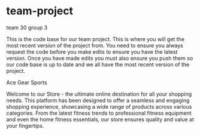 # team-project
team 30 group 3

This is the code base for our team project. This is where you will get the most recent version of the project from. You need to ensure you always request the code before you make edits to ensure you have the latest version. Once you have made edits you must also ensure you push them so our code base is up to date and we all have the most recent version of the project.



Ace Gear Sports

Welcome to our Store - the ultimate online destination for all your shopping needs. This platform has been designed to offer a seamless and engaging shopping experience, showcasing a wide range of products across various categories. From the latest fitness trends to professional fitness equipment and even the home fitness essentials, our store ensures quality and value at your fingertips.